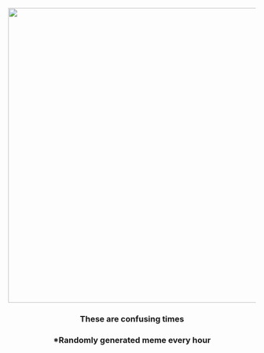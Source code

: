 <p align="center">
        <img src="https://i.redd.it/igaa4p5gtgb91.jpg" width="600" height="600">
        </p>
        <h3 align="center">These are confusing times</h3>
        <h3 align="center">*Randomly generated meme every hour</h3>
    
